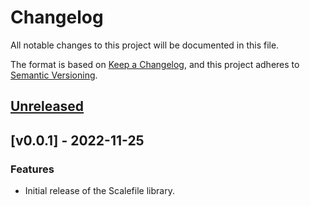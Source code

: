 # Changelog

All notable changes to this project will be documented in this file.

The format is based on [Keep a Changelog](https://keepachangelog.com/en/1.0.0/), and this project adheres
to [Semantic Versioning](https://semver.org/spec/v2.0.0.html).

## [Unreleased]

## [v0.0.1] - 2022-11-25

### Features

- Initial release of the Scalefile library.

[unreleased]: https://github.com/loopholelabs/scalefile/compare/v0.0.1...HEAD
[v0.1.0]: https://github.com/loopholelabs/scalefile/compare/v0.0.1
